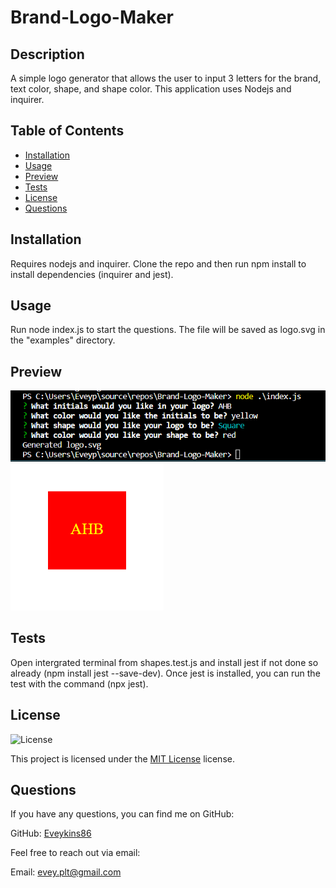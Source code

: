 # Brand-Logo-Maker

## Description
A simple logo generator that allows the user to input 3 letters for the brand, text color, shape, and shape color. This application uses Nodejs and inquirer.

## Table of Contents
- [Installation](#installation)
- [Usage](#usage)
- [Preview](#preview)
- [Tests](#tests)
- [License](#license)
- [Questions](#questions)


## Installation
Requires nodejs and inquirer. Clone the repo and then run npm install to install dependencies (inquirer and jest).

## Usage
Run node index.js to start the questions. The file will be saved as logo.svg in the "examples" directory.

## Preview
![Sample](examples/Sample.png)
![GeneratedSample](examples/GeneratedSample.png)

## Tests
Open intergrated terminal from shapes.test.js and install jest if not done so already (npm install jest --save-dev). Once jest is installed, you can run the test with the command (npx jest).

## License
![License](https://img.shields.io/badge/License-MIT-yellow.svg)

This project is licensed under the [MIT License](https://opensource.org/licenses/MIT) license.

## Questions
If you have any questions, you can find me on GitHub:

GitHub: [Eveykins86](https://github.com/Eveykins86)

Feel free to reach out via email:

Email: evey.plt@gmail.com